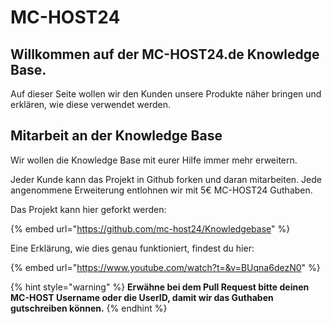 # MC-HOST24

## Willkommen auf der MC-HOST24.de Knowledge Base.

Auf dieser Seite wollen wir den Kunden unsere Produkte näher bringen und erklären, wie diese verwendet werden.

## Mitarbeit an der Knowledge Base

Wir wollen die Knowledge Base mit eurer Hilfe immer mehr erweitern.

Jeder Kunde kann das Projekt in Github forken und daran mitarbeiten. Jede angenommene Erweiterung entlohnen wir mit 5€ MC-HOST24 Guthaben.

Das Projekt kann hier geforkt werden:

{% embed url="https://github.com/mc-host24/Knowledgebase" %}

Eine Erklärung, wie dies genau funktioniert, findest du hier:

{% embed url="https://www.youtube.com/watch?t=&v=BUqna6dezN0" %}

{% hint style="warning" %}
**Erwähne bei dem Pull Request bitte deinen MC-HOST Username oder die UserID, damit wir das Guthaben gutschreiben können.**
{% endhint %}